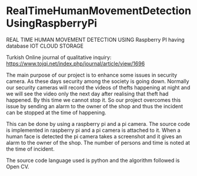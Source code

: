# RealTimeHumanMovementDetectionUsingRaspberryPi

REAL TIME HUMAN MOVEMENT DETECTION USING Raspberry PI having database IOT CLOUD STORAGE

Turkish Online journal of qualitative inquiry: https://www.tojqi.net/index.php/journal/article/view/1696

The main purpose of our project is to enhance some issues in security camera. As these days security among the society is going down. Normally our security cameras will record the videos of thefts happening at night and we will see the video only the next day after realising that theft had happened. By this time we cannot stop it. So our project overcomes this issue by sending an alarm to the owner of the shop and thus the incident can be stopped at the time of happening.

This can be done by using a raspberry pi and a pi camera. The source code is implemented in raspberry pi and a pi camera is attached to it. When a human face is detected the pi camera takes a screenshot and it gives an alarm to the owner of the shop. The number of persons and time is noted at the time of incident.

The source code language used is python and the algorithm followed is Open CV.
